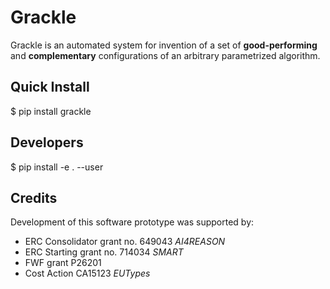 # Grackle

Grackle is an automated system for invention of a set of **good-performing** and **complementary** configurations of an arbitrary parametrized algorithm.

## Quick Install

   $ pip install grackle

## Developers

   $ pip install -e . --user

## Credits

Development of this software prototype was supported by: 

+ ERC Consolidator grant no. 649043 *AI4REASON*
+ ERC Starting grant no. 714034 *SMART*
+ FWF grant P26201
+ Cost Action CA15123 *EUTypes*

